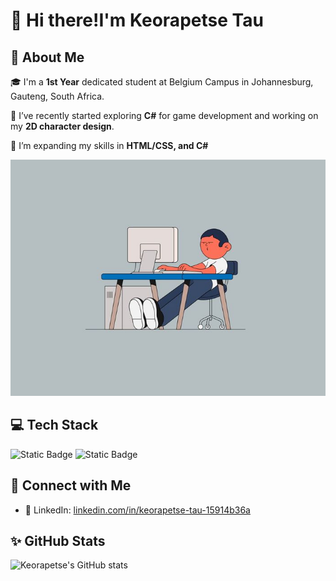 # 👋 Hi there!I'm Keorapetse Tau

## 🚀 About Me
🎓 I'm a **1st Year** dedicated student at Belgium Campus in Johannesburg, Gauteng, South Africa.

🧠 I’ve recently started exploring **C#** for game development and working on my **2D character design**.

🌱 I’m expanding my skills in **HTML/CSS, and C#**

![Image Alt](https://github.com/Keorapetse004/Keorapetse/blob/e380c7c892b9736348d176282187bc92e1141cfa/Markus%20Magnusson.jpeg)

## 💻 Tech Stack
![Static Badge](https://img.shields.io/badge/HTML5-orange)
![Static Badge](https://img.shields.io/badge/C%23-purple)

## 🔗 Connect with Me
- 💼 LinkedIn: [linkedin.com/in/keorapetse-tau-15914b36a](https://www.linkedin.com/in/keorapetse-tau-15914b36a)

## ✨ GitHub Stats
![Keorapetse's GitHub stats](https://github-readme-stats.vercel.app/api?username=keorapetse-tau&show_icons=true&theme=radical)
